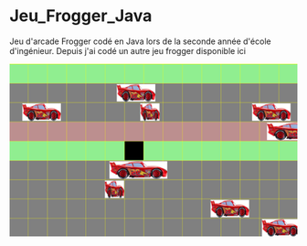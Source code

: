 # Jeu_Frogger_Java

Jeu d'arcade Frogger codé en Java lors de la seconde année d'école d'ingénieur. Depuis j'ai codé un autre jeu frogger disponible ici 


<img src="https://github.com/Elodaye/Ancien_Jeu_Frogger_Java/blob/main/ImageFrogger.png" alt="Alt text" title="Jeu de Frogger">
